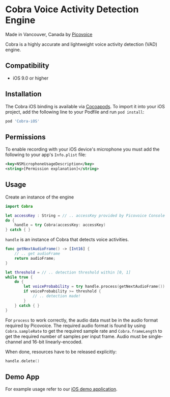 # Cobra Voice Activity Detection Engine

Made in Vancouver, Canada by [Picovoice](https://picovoice.ai)

Cobra is a highly accurate and lightweight voice activity detection (VAD) engine.

## Compatibility

- iOS 9.0 or higher

## Installation

The Cobra iOS binding is available via [Cocoapods](https://cocoapods.org/pods/Rhino-iOS). To import it into your iOS project, add the following line to your Podfile and run `pod install`: 

```ruby
pod 'Cobra-iOS'
```


## Permissions

To enable recording with your iOS device's microphone you must add the following to your app's `Info.plist` file:
```xml
<key>NSMicrophoneUsageDescription</key>
<string>[Permission explanation]</string>
```

## Usage

Create an instance of the engine

```swift
import Cobra

let accessKey : String = // .. accessKey provided by Picovoice Console (https://picovoice.ai/console/)
do {
    handle = try Cobra(accessKey: accessKey)
} catch { }
```

`handle` is an instance of Cobra that detects voice activities.

```swift
func getNextAudioFrame() -> [Int16] {
    // .. get audioFrame
    return audioFrame;
}

let threshold = // .. detection threshold within [0, 1] 
while true {
    do {
        let voiceProbability = try handle.process(getNextAudioFrame())
        if voiceProbability >= threshold {
            // .. detection made!
        }
    } catch { }
}
```

For `process` to work correctly, the audio data must be in the audio format required by Picovoice.
The required audio format is found by using `Cobra.sampleRate` to get the required sample rate and `Cobra.frameLength` to get the required number of samples per input frame. Audio must be single-channel and 16-bit linearly-encoded.

When done, resources have to be released explicitly:

```swift
handle.delete()
```

## Demo App

For example usage refer to our [iOS demo application](/demo/ios).
